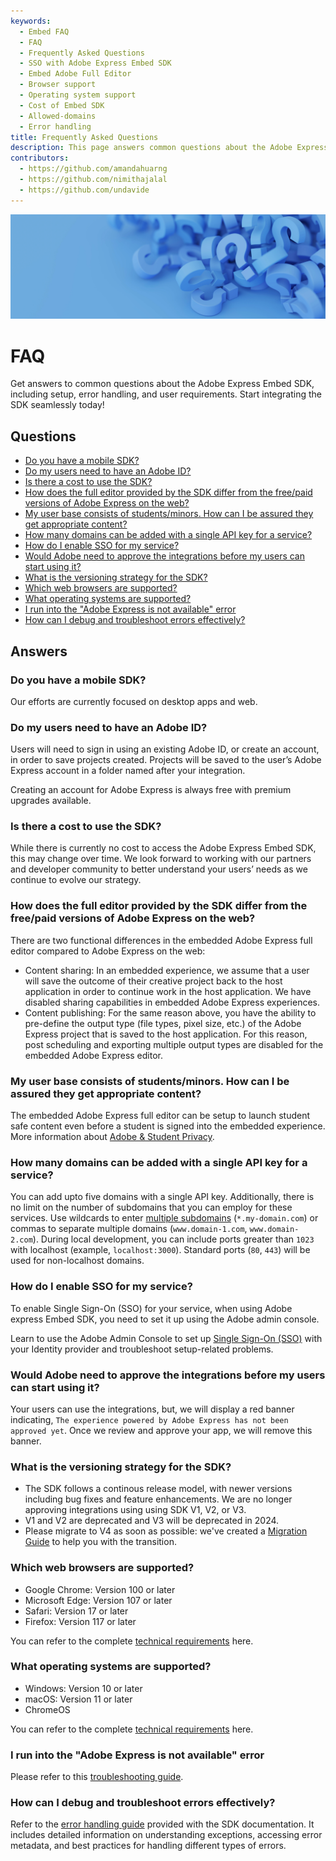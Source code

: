 ```yaml
---
keywords:
  - Embed FAQ
  - FAQ
  - Frequently Asked Questions
  - SSO with Adobe Express Embed SDK
  - Embed Adobe Full Editor
  - Browser support
  - Operating system support
  - Cost of Embed SDK
  - Allowed-domains
  - Error handling
title: Frequently Asked Questions
description: This page answers common questions about the Adobe Express Embed SDK.
contributors:
  - https://github.com/amandahuarng
  - https://github.com/nimithajalal
  - https://github.com/undavide
---
```


<Hero slots="image, heading, text" background="rgb(64, 34, 138)" hideBreadcrumbNav={false}/>

![Hero image](../img/hero-image.png)

# FAQ

Get answers to common questions about the Adobe Express Embed SDK, including setup, error handling, and user requirements. Start integrating the SDK seamlessly today!

## Questions

<!-- The comment below is needed, otherwise the Markdown-all-in-one extensions will automatically create a TOC and mess with the layout -->
<!-- no toc -->
- [Do you have a mobile SDK?](#do-you-have-a-mobile-sdk)
- [Do my users need to have an Adobe ID?](#do-my-users-need-to-have-an-adobe-id)
- [Is there a cost to use the SDK?](#is-there-a-cost-to-use-the-sdk)
- [How does the full editor provided by the SDK differ from the free/paid versions of Adobe Express on the web?](#how-does-the-full-editor-provided-by-the-sdk-differ-from-the-freepaid-versions-of-adobe-express-on-the-web)
- [My user base consists of students/minors. How can I be assured they get appropriate content?](#my-user-base-consists-of-studentsminors-how-can-i-be-assured-they-get-appropriate-content)
- [How many domains can be added with a single API key for a service?](#how-many-domains-can-be-added-with-a-single-api-key-for-a-service)
- [How do I enable SSO for my service?](#how-do-i-enable-sso-for-my-service)
- [Would Adobe need to approve the integrations before my users can start using it?](#would-adobe-need-to-approve-the-integrations-before-my-users-can-start-using-it)
- [What is the versioning strategy for the SDK?](#what-is-the-versioning-strategy-for-the-sdk)
- [Which web browsers are supported?](#which-web-browsers-are-supported)
- [What operating systems are supported?](#what-operating-systems-are-supported)
- [I run into the "Adobe Express is not available" error](#i-run-into-the-adobe-express-is-not-available-error)
- [How can I debug and troubleshoot errors effectively?](#how-can-i-debug-and-troubleshoot-errors-effectively)

## Answers

### Do you have a mobile SDK?

Our efforts are currently focused on desktop apps and web.

### Do my users need to have an Adobe ID?

Users will need to sign in using an existing Adobe ID, or create an account, in order to save projects created. Projects will be saved to the user’s Adobe Express account in a folder named after your integration.

Creating an account for Adobe Express is always free with premium upgrades available.

### Is there a cost to use the SDK?

While there is currently no cost to access the Adobe Express Embed SDK, this may change over time. We look forward to working with our partners and developer community to better understand your users’ needs as we continue to evolve our strategy.

### How does the full editor provided by the SDK differ from the free/paid versions of Adobe Express on the web?

There are two functional differences in the embedded Adobe Express full editor compared to Adobe Express on the web:

- Content sharing: In an embedded experience, we assume that a user will save the outcome of their creative project back to the host application in order to continue work in the host application. We have disabled sharing capabilities in embedded Adobe Express experiences.
- Content publishing: For the same reason above, you have the ability to pre-define the output type (file types, pixel size, etc.) of the Adobe Express project that is saved to the host application. For this reason, post scheduling and exporting multiple output types are disabled for the embedded Adobe Express editor.

### My user base consists of students/minors. How can I be assured they get appropriate content?

The embedded Adobe Express full editor can be setup to launch student safe content even before a student is signed into the embedded experience. More information about [Adobe & Student Privacy](https://www.adobe.com/privacy/student-policy.html).

### How many domains can be added with a single API key for a service?

You can add upto five domains with a single API key. Additionally, there is no limit on the number of subdomains that you can employ for these services. Use wildcards to enter [multiple subdomains](../express-unavailable-error.md#wrong-domain-or-port) (`*.my-domain.com`) or commas to separate multiple domains (`www.domain-1.com`, `www.domain-2.com`). During local development, you can include ports greater than `1023` with localhost (example, `localhost:3000`). Standard ports (`80`, `443`) will be used for non-localhost domains.

### How do I enable SSO for my service?

To enable Single Sign-On (SSO) for your service, when using Adobe express Embed SDK, you need to set it up using the Adobe admin console.

Learn to use the Adobe Admin Console to set up [Single Sign-On (SSO)](https://helpx.adobe.com/in/enterprise/using/sso-overview.html) with your Identity provider and troubleshoot setup-related problems.

### Would Adobe need to approve the integrations before my users can start using it?

Your users can use the integrations, but, we will display a red banner indicating, `The experience powered by Adobe Express has not been approved yet`. Once we review and approve your app, we will remove this banner.

### What is the versioning strategy for the SDK?

- The SDK follows a continous release model, with newer versions including bug fixes and feature enhancements. We are no longer approving integrations using using SDK V1, V2, or V3.
- V1 and V2 are deprecated and V3 will be deprecated in 2024.
- Please migrate to V4 as soon as possible: we've created a [Migration Guide](../../concepts/migration-v3-v4.md) to help you with the transition.

### Which web browsers are supported?

- Google Chrome: Version 100 or later
- Microsoft Edge: Version 107 or later
- Safari: Version 17 or later
- Firefox: Version 117 or later

You can refer to the complete [technical requirements](../../quickstart/technical-requirements.md) here.

### What operating systems are supported?

- Windows: Version 10 or later
- macOS: Version 11 or later
- ChromeOS

You can refer to the complete [technical requirements](../../quickstart/technical-requirements.md) here.

### I run into the "Adobe Express is not available" error

Please refer to this [troubleshooting guide](../express-unavailable-error.md).

### How can I debug and troubleshoot errors effectively?

Refer to the [error handling guide](../../concepts/error-handling.md) provided with the SDK documentation. It includes detailed information on understanding exceptions, accessing error metadata, and best practices for handling different types of errors.
